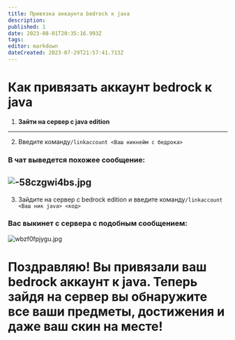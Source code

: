 ```yaml
---
title: Привязка аккаунта bedrock к java
description: 
published: 1
date: 2023-08-01T20:35:16.993Z
tags: 
editor: markdown
dateCreated: 2023-07-29T21:57:41.713Z
---
```


# Как привязать аккаунт bedrock к java
1. **Зайти на сервер с java edition**
---
2. Введите команду`/linkaccount <Ваш никнейм с бедрока>`
### В чат выведется похожее сообщение:
![-58czgwi4bs.jpg](/images/-58czgwi4bs.jpg)
---
3. Зайдите на сервер с bedrock edition и введите команду`/linkaccount <Ваш ник java> <код>`
### Вас выкинет с сервера с подобным сообщением:
![wbzf0fpjygu.jpg](/images/wbzf0fpjygu.jpg)
# Поздравляю! Вы привязали ваш bedrock аккаунт к java. Теперь зайдя на сервер вы обнаружите все ваши предметы, достижения и даже ваш скин на месте!

